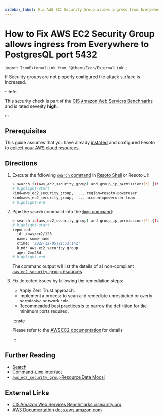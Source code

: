 ```yaml
---
sidebar_label: Fix AWS EC2 Security Group allows ingress from Everywhere to PostgresQL ports
---
```


# How to Fix AWS EC2 Security Group allows ingress from Everywhere to PostgresQL port 5432

```mdx-code-block
import IconExternalLink from '@theme/Icon/ExternalLink';
```

If Security groups are not properly configured the attack surface is increased.

:::info

This security check is part of the [CIS Amazon Web Services Benchmarks](https://cisecurity.org/benchmark/amazon_web_services) and is rated severity **high**.

:::

## Prerequisites

This guide assumes that you have already [installed](../../getting-started/install-resoto/index.md) and configured Resoto to [collect your AWS cloud resources](../../getting-started/configure-resoto/aws.md).

## Directions

1. Execute the following [`search` command](../../reference/cli/search-commands/search.md) in [Resoto Shell](../../reference/components/shell.md) or Resoto UI:

   ```bash
   > search is(aws_ec2_security_group) and group_ip_permissions[*].{(ip_protocol=-1 or (from_port>=5432 and to_port<=5432 and ip_protocol=tcp)) and (ip_ranges[*].cidr_ip="0.0.0.0/0" or ipv6_ranges[*].cidr_ipv6="::/0")}
   # highlight-start
   ​kind=aws_ec2_security_group, ..., region=resoto-poweruser
   ​kind=aws_ec2_security_group, ..., account=poweruser-team
   # highlight-end
   ```

2. Pipe the `search` command into the [`dump` command](../../reference/cli/format-commands/dump.md):

   ```bash
   > search is(aws_ec2_security_group) and group_ip_permissions[*].{(ip_protocol=-1 or (from_port>=5432 and to_port<=5432 and ip_protocol=tcp)) and (ip_ranges[*].cidr_ip="0.0.0.0/0" or ipv6_ranges[*].cidr_ipv6="::/0")} | dump
   # highlight-start
   ​reported:
   ​  id: /aws/ec2/123
   ​  name: some-name
   ​  ctime: '2022-12-05T22:53:14Z'
   ​  kind: aws_ec2_security_group
   ​  age: 2mo28d
   # highlight-end
   ```

   The command output will list the details of all non-compliant [`aws_ec2_security_group` resources](../../reference/data-models/aws/index.md#aws_ec2_security_group).

3. Fix detected issues by following the remediation steps:

   - Apply Zero Trust approach.
   - Implement a process to scan and remediate unrestricted or overly permissive network acls.
   - Recommended best practices is to narrow the definition for the minimum ports required.

   :::note

   Please refer to the [AWS EC2 documentation](https://docs.aws.amazon.com/vpc/latest/userguide/vpc-network-acls.html) for details.

   :::

## Further Reading

- [Search](../../reference/search/index.md)
- [Command-Line Interface](../../reference/cli/index.md)
- [`aws_ec2_security_group` Resource Data Model](../../reference/data-models/aws/index.md#aws_ec2_security_group)

## External Links

- [CIS Amazon Web Services Benchmarks <span class="badge badge--secondary">cisecurity.org <IconExternalLink width="10" height="10" /></span>](https://cisecurity.org/benchmark/amazon_web_services)
- [AWS Documentation <span class="badge badge--secondary">docs.aws.amazon.com <IconExternalLink width="10" height="10" /></span>](https://docs.aws.amazon.com/vpc/latest/userguide/vpc-network-acls.html)
